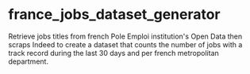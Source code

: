 # france_jobs_dataset_generator
Retrieve jobs titles from french Pole Emploi institution's Open Data then scraps Indeed to create a dataset that counts the number of jobs with a track record during the last 30 days and per french metropolitan department.

